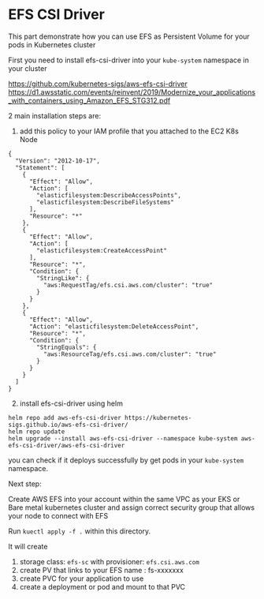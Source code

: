 # EFS CSI Driver

This part demonstrate how you can use EFS as Persistent Volume for your pods in Kubernetes cluster

First you need to install efs-csi-driver into your `kube-system` namespace in your cluster

https://github.com/kubernetes-sigs/aws-efs-csi-driver
https://d1.awsstatic.com/events/reinvent/2019/Modernize_your_applications_with_containers_using_Amazon_EFS_STG312.pdf

2 main installation steps are:

1. add this policy to your IAM profile that you attached to the EC2 K8s Node

```
{
  "Version": "2012-10-17",
  "Statement": [
    {
      "Effect": "Allow",
      "Action": [
        "elasticfilesystem:DescribeAccessPoints",
        "elasticfilesystem:DescribeFileSystems"
      ],
      "Resource": "*"
    },
    {
      "Effect": "Allow",
      "Action": [
        "elasticfilesystem:CreateAccessPoint"
      ],
      "Resource": "*",
      "Condition": {
        "StringLike": {
          "aws:RequestTag/efs.csi.aws.com/cluster": "true"
        }
      }
    },
    {
      "Effect": "Allow",
      "Action": "elasticfilesystem:DeleteAccessPoint",
      "Resource": "*",
      "Condition": {
        "StringEquals": {
          "aws:ResourceTag/efs.csi.aws.com/cluster": "true"
        }
      }
    }
  ]
}
```

2. install efs-csi-driver using helm

```
helm repo add aws-efs-csi-driver https://kubernetes-sigs.github.io/aws-efs-csi-driver/
helm repo update
helm upgrade --install aws-efs-csi-driver --namespace kube-system aws-efs-csi-driver/aws-efs-csi-driver
```

you can check if it deploys successfully by get pods in your `kube-system` namespace.


Next step:

Create AWS EFS into your account within the same VPC  as your EKS or Bare metal kubernetes cluster and assign correct security group that allows your node to connect with EFS

Run `kuectl apply -f .` within this directory.

It will create

1. storage class: `efs-sc` with provisioner: `efs.csi.aws.com`
2. create PV that links to your EFS name : fs-xxxxxxx
3. create PVC for your application to use
4. create a deployment or pod and mount to that PVC
